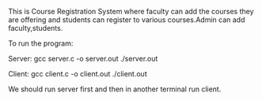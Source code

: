 This is Course Registration System where faculty can add the courses they are offering and students can register to various courses.Admin can add faculty,students.

To run the program:

Server: gcc server.c -o server.out
./server.out

Client: gcc client.c -o client.out
./client.out

We should run server first and then in another terminal run client.

